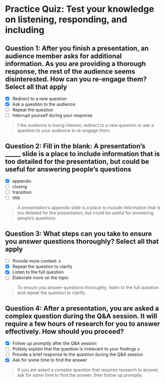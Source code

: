 # Practice Quiz: Test your knowledge on listening, responding, and including

## Question 1: After you finish a presentation, an audience member asks for additional information. As you are providing a thorough response, the rest of the audience seems disinterested. How can you re-engage them? Select all that apply

- [x] Redirect to a new question
- [x] Ask a question to the audience
- [ ] Repeat the question
- [ ] Interrupt yourself during your response

> f the audience is losing interest, redirect to a new question or ask a question to your audience to re-engage them.

## Question 2: Fill in the blank: A presentation’s _____ slide is a place to include information that is too detailed for the presentation, but could be useful for answering people’s questions

- [x] appendix
- [ ] closing
- [ ] transition
- [ ] title

> A presentation’s appendix slide is a place to include information that is too detailed for the presentation, but could be useful for answering people’s questions. 

## Question 3: What steps can you take to ensure you answer questions thoroughly? Select all that apply

- [ ] Provide more context: x
- [x] Repeat the question to clarify
- [x] Listen to the full question
- [ ] Elaborate more on the topic

> To ensure you answer questions thoroughly, listen to the full question and repeat the question to clarify.

## Question 4: After a presentation, you are asked a complex question during the Q&A session. It will require a few hours of research for you to answer effectively. How should you proceed?

- [x] Follow up promptly after the Q&A session
- [ ] Politely explain that the question is irrelevant to your findings x
- [ ] Provide a brief response to the question during the Q&A session
- [x] Ask for some time to find the answer

> If you are asked a complex question that requires research to answer, ask for some time to find the answer, then follow up promptly.
